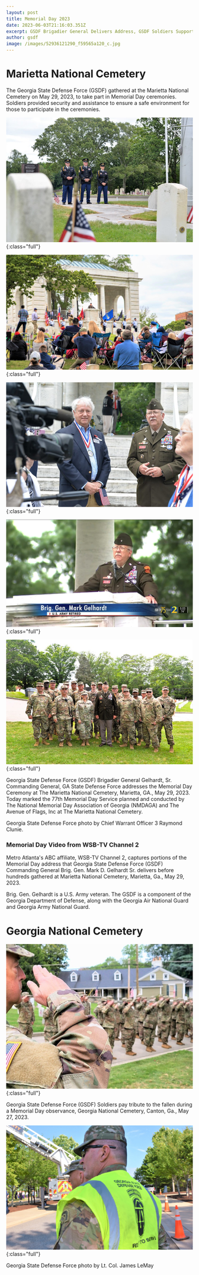 ```yaml
---
layout: post
title: Memorial Day 2023
date: 2023-06-03T21:16:03.351Z
excerpt: GSDF Brigadier General Delivers Address, GSDF Soldiers Support Observances
author: gsdf
image: /images/52936121290_f59565a120_c.jpg
---
```

# Marietta National Cemetery

The Georgia State Defense Force (GSDF) gathered at the Marietta National Cemetery on May 29, 2023, to take part in Memorial Day ceremonies. Soldiers provided security and assistance to ensure a safe environment for those to participate in the ceremonies.

![](/images/52935132097_2c22986bcd_c.jpg){:class="full"}

![](/images/350255515_1141244610600540_8700383644322129047_n.jpg){:class="full"}

![](/images/52935885084_2fd145859f_c.jpg){:class="full"}

![](/images/350127244_2670250696449077_3645819115745592861_n.jpg){:class="full"}

![](/images/52936175503_4f1c90281b_c.jpg){:class="full"}

Georgia State Defense Force (GSDF) Brigadier General Gelhardt, Sr. Commanding General, GA State Defense Force addresses the Memorial Day Ceremony at The Marietta National Cemetery, Marietta, GA., May 29, 2023. Today marked the 77th Memorial Day Service planned and conducted by The National Memorial Day Association of Georgia (NMDAGA) and The Avenue of Flags, Inc at The Marietta National Cemetery.

Georgia State Defense Force photo by Chief Warrant Officer 3 Raymond Clunie.

### Memorial Day Video from WSB-TV Channel 2



Metro Atlanta's ABC affiliate, WSB-TV Channel 2, captures portions of the Memorial Day address that Georgia State Defense Force (GSDF) Commanding General Brig. Gen. Mark D. Gelhardt Sr. delivers before hundreds gathered at Marietta National Cemetery, Marietta, Ga., May 29, 2023.

Brig. Gen. Gelhardt is a U.S. Army veteran. The GSDF is a component of the Georgia Department of Defense, along with the Georgia Air National Guard and Georgia Army National Guard.

# Georgia National Cemetery

![](/images/salute.jpg){:class="full"}

Georgia State Defense Force (GSDF) Soldiers pay tribute to the fallen during a Memorial Day observance, Georgia National Cemetery, Canton, Ga., May 27, 2023.

![](/images/350003032_253750247244743_3631945094462627977_n.jpg){:class="full"}

Georgia State Defense Force photo by Lt. Col. James LeMay